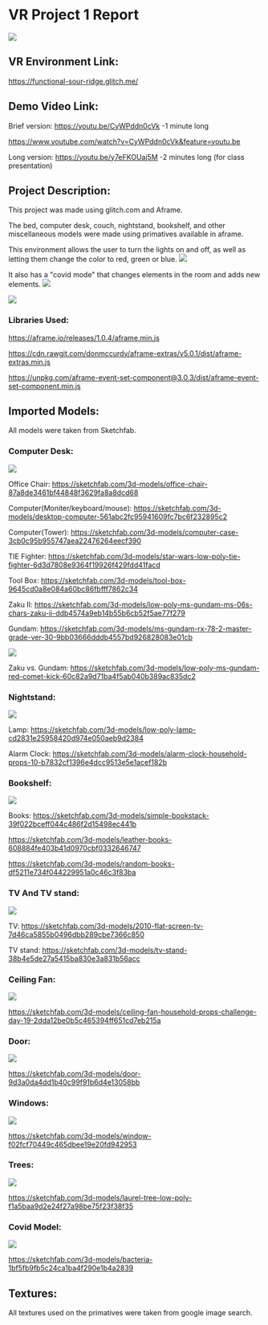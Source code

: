 # VR Project 1 Report

![](https://github.com/DillonS91/Project-1/blob/master/screencap%20and%20gifs/quick_look.gif)

## VR Environment Link: 

https://functional-sour-ridge.glitch.me/

## Demo Video Link:

Brief version: https://youtu.be/CyWPddn0cVk
-1 minute long

https://www.youtube.com/watch?v=CyWPddn0cVk&feature=youtu.be

Long version: https://youtu.be/y7eFKOUaj5M
-2 minutes long (for class presentation)

## Project Description:

This project was made using glitch.com and Aframe.

The bed, computer desk, couch, nightstand, bookshelf, and other miscellaneous models were made using primatives available in aframe.

This environment allows the user to turn the lights on and off, as well as letting them change the color to red, green or blue.
![](https://github.com/DillonS91/Project-1/blob/master/screencap%20and%20gifs/light_demo.gif)

It also has a "covid mode" that changes elements in the room and adds new elements.
![](https://github.com/DillonS91/Project-1/blob/master/screencap%20and%20gifs/covid_demo1.gif)

![](https://github.com/DillonS91/Project-1/blob/master/screencap%20and%20gifs/covid_demo2.gif)

### Libraries Used:
https://aframe.io/releases/1.0.4/aframe.min.js

https://cdn.rawgit.com/donmccurdy/aframe-extras/v5.0.1/dist/aframe-extras.min.js

https://unpkg.com/aframe-event-set-component@3.0.3/dist/aframe-event-set-component.min.js


## Imported Models:

All models were taken from Sketchfab.

### Computer Desk:
![](https://github.com/DillonS91/Project-1/blob/master/screencap%20and%20gifs/Computer__desk.JPG)

Office Chair:
https://sketchfab.com/3d-models/office-chair-87a8de3461bf44848f3629fa8a8dcd68

Computer(Moniter/keyboard/mouse):
https://sketchfab.com/3d-models/desktop-computer-561abc2fc95941609fc7bc6f232895c2

Computer(Tower):
https://sketchfab.com/3d-models/computer-case-3cb0c95b955747aea22476264eecf390

TIE Fighter:
https://sketchfab.com/3d-models/star-wars-low-poly-tie-fighter-6d3d7808e9364f19926f429fdd41facd

Tool Box:
https://sketchfab.com/3d-models/tool-box-9645cd0a8e084a60bc86fbfff7862c34

Zaku II:
https://sketchfab.com/3d-models/low-poly-ms-gundam-ms-06s-chars-zaku-ii-ddb4574a9eb14b55b6cb52f5ae77f279

Gundam:
https://sketchfab.com/3d-models/ms-gundam-rx-78-2-master-grade-ver-30-9bb03666dddb4557bd926828083e01cb

![](https://github.com/DillonS91/Project-1/blob/master/screencap%20and%20gifs/zvg.JPG)

Zaku vs. Gundam:
https://sketchfab.com/3d-models/low-poly-ms-gundam-red-comet-kick-60c82a9d71ba4f5ab040b389ac835dc2

### Nightstand:
![](https://github.com/DillonS91/Project-1/blob/master/screencap%20and%20gifs/lamp_clock.JPG)

Lamp:
https://sketchfab.com/3d-models/low-poly-lamp-cd2831e25958420d974e050aeb9d2384

Alarm Clock:
https://sketchfab.com/3d-models/alarm-clock-household-props-10-b7832cf1396e4dcc9513e5e1acef182b

### Bookshelf:
![](https://github.com/DillonS91/Project-1/blob/master/screencap%20and%20gifs/books.JPG)

Books:
https://sketchfab.com/3d-models/simple-bookstack-39f022bceff044c486f2d15498ec441b

https://sketchfab.com/3d-models/leather-books-608884fe403b41d0970cbf0332646747

https://sketchfab.com/3d-models/random-books-df5211e734f044229951a0c46c3f83ba

### TV And TV stand:
![](https://github.com/DillonS91/Project-1/blob/master/screencap%20and%20gifs/TV_TVstand.JPG)

TV:
https://sketchfab.com/3d-models/2010-flat-screen-tv-7d46ca5855b0496dbb289cbe7366c850

TV stand:
https://sketchfab.com/3d-models/tv-stand-38b4e5de27a5415ba830e3a831b56acc

### Ceiling Fan:
![](https://github.com/DillonS91/Project-1/blob/master/screencap%20and%20gifs/Ceiling_fan.JPG)

https://sketchfab.com/3d-models/ceiling-fan-household-props-challenge-day-19-2dda12be0b5c465394ff651cd7eb215a

### Door:
![](https://github.com/DillonS91/Project-1/blob/master/screencap%20and%20gifs/door.JPG)

https://sketchfab.com/3d-models/door-9d3a0da4dd1b40c99f91b6d4e13058bb

### Windows:
![](https://github.com/DillonS91/Project-1/blob/master/screencap%20and%20gifs/window.JPG)

https://sketchfab.com/3d-models/window-f02fcf70449c465dbee19e20fd942953

### Trees:
![](https://github.com/DillonS91/Project-1/blob/master/screencap%20and%20gifs/tree.JPG)

https://sketchfab.com/3d-models/laurel-tree-low-poly-f1a5baa9d2e24f27a98be75f23f38f35

### Covid Model:
![](https://github.com/DillonS91/Project-1/blob/master/screencap%20and%20gifs/Covid.JPG)

https://sketchfab.com/3d-models/bacteria-1bf5fb9fb5c24ca1ba4f290e1b4a2839

## Textures:

All textures used on the primatives were taken from google image search.


























